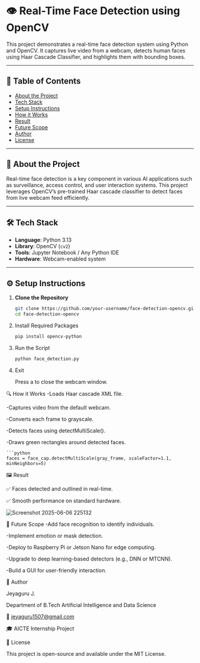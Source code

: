 # 👁️ Real-Time Face Detection using OpenCV

This project demonstrates a real-time face detection system using Python and OpenCV. It captures live video from a webcam, detects human faces using Haar Cascade Classifier, and highlights them with bounding boxes.

---

## 📌 Table of Contents
- [About the Project](#about-the-project)
- [Tech Stack](#tech-stack)
- [Setup Instructions](#setup-instructions)
- [How it Works](#how-it-works)
- [Result](#result)
- [Future Scope](#future-scope)
- [Author](#author)
- [License](#license)

---

## 🧠 About the Project

Real-time face detection is a key component in various AI applications such as surveillance, access control, and user interaction systems. This project leverages OpenCV’s pre-trained Haar cascade classifier to detect faces from live webcam feed efficiently.

---

## 🛠️ Tech Stack

- **Language**: Python 3.13  
- **Library**: OpenCV (`cv2`)  
- **Tools**: Jupyter Notebook / Any Python IDE  
- **Hardware**: Webcam-enabled system

---

## ⚙️ Setup Instructions

1. **Clone the Repository**
   ```bash
   git clone https://github.com/your-username/face-detection-opencv.git
   cd face-detection-opencv
2. Install Required Packages

   ```bash
   pip install opencv-python
3. Run the Script

   ```bash
   python face_detection.py
4. Exit

   Press a to close the webcam window.

🔍 How it Works
-Loads Haar cascade XML file.

-Captures video from the default webcam.

-Converts each frame to grayscale.

-Detects faces using detectMultiScale().

-Draws green rectangles around detected faces.

    ```python
    faces = face_cap.detectMultiScale(gray_frame, scaleFactor=1.1, minNeighbors=5)
🖼️ Result

  ✅ Faces detected and outlined in real-time.

  ✅ Smooth performance on standard hardware.

![Screenshot 2025-06-06 225132](https://github.com/user-attachments/assets/6f2f49c6-543e-40b8-837b-9039e9c0d908)


🚀 Future Scope
-Add face recognition to identify individuals.

-Implement emotion or mask detection.

-Deploy to Raspberry Pi or Jetson Nano for edge computing.

-Upgrade to deep learning-based detectors (e.g., DNN or MTCNN).

-Build a GUI for user-friendly interaction.

🙋 Author

Jeyaguru J.

Department of B.Tech Artificial Intelligence and Data Science

📧 jeyaguru1507@gmail.com

🎓 AICTE Internship Project

📜 License

This project is open-source and available under the MIT License.

